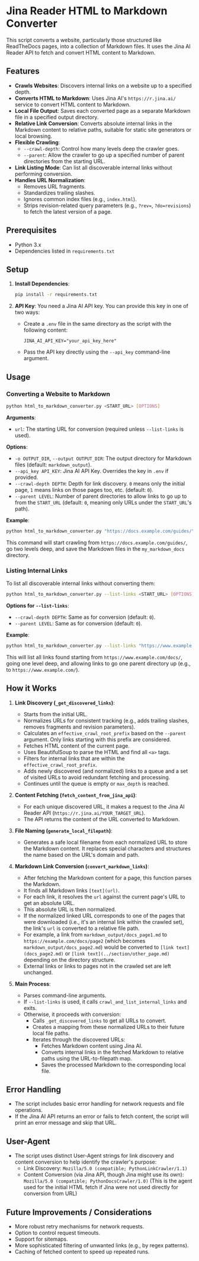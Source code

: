 # Jina Reader HTML to Markdown Converter

This script converts a website, particularly those structured like ReadTheDocs pages, into a collection of Markdown files. It uses the Jina AI Reader API to fetch and convert HTML content to Markdown.

## Features

- **Crawls Websites**: Discovers internal links on a website up to a specified depth.
- **Converts HTML to Markdown**: Uses Jina AI's `https://r.jina.ai/` service to convert HTML content to Markdown.
- **Local File Output**: Saves each converted page as a separate Markdown file in a specified output directory.
- **Relative Link Conversion**: Converts absolute internal links in the Markdown content to relative paths, suitable for static site generators or local browsing.
- **Flexible Crawling**:
    - `--crawl-depth`: Control how many levels deep the crawler goes.
    - `--parent`: Allow the crawler to go up a specified number of parent directories from the starting URL.
- **Link Listing Mode**: Can list all discoverable internal links without performing conversion.
- **Handles URL Normalization**:
    - Removes URL fragments.
    - Standardizes trailing slashes.
    - Ignores common index files (e.g., `index.html`).
    - Strips revision-related query parameters (e.g., `?rev=`, `?do=revisions`) to fetch the latest version of a page.

## Prerequisites

- Python 3.x
- Dependencies listed in `requirements.txt`

## Setup

1.  **Install Dependencies**:
    ```bash
    pip install -r requirements.txt
    ```

2.  **API Key**:
    You need a Jina AI API key. You can provide this key in one of two ways:
    *   Create a `.env` file in the same directory as the script with the following content:
        ```
        JINA_AI_API_KEY="your_api_key_here"
        ```
    *   Pass the API key directly using the `--api_key` command-line argument.

## Usage

### Converting a Website to Markdown

```bash
python html_to_markdown_converter.py <START_URL> [OPTIONS]
```

**Arguments**:

*   `url`: The starting URL for conversion (required unless `--list-links` is used).

**Options**:

*   `-o OUTPUT_DIR`, `--output OUTPUT_DIR`: The output directory for Markdown files (default: `markdown_output`).
*   `--api_key API_KEY`: Jina AI API Key. Overrides the key in `.env` if provided.
*   `--crawl-depth DEPTH`: Depth for link discovery. `0` means only the initial page, `1` means links on those pages too, etc. (default: `0`).
*   `--parent LEVEL`: Number of parent directories to allow links to go up to from the `START_URL` (default: `0`, meaning only URLs under the `START_URL`'s path).

**Example**:

```bash
python html_to_markdown_converter.py "https://docs.example.com/guides/" --crawl-depth 2 --output my_markdown_docs
```
This command will start crawling from `https://docs.example.com/guides/`, go two levels deep, and save the Markdown files in the `my_markdown_docs` directory.

### Listing Internal Links

To list all discoverable internal links without converting them:

```bash
python html_to_markdown_converter.py --list-links <START_URL> [OPTIONS]
```

**Options for `--list-links`**:

*   `--crawl-depth DEPTH`: Same as for conversion (default: `0`).
*   `--parent LEVEL`: Same as for conversion (default: `0`).

**Example**:

```bash
python html_to_markdown_converter.py --list-links "https://www.example.com/docs/" --crawl-depth 1 --parent 1
```
This will list all links found starting from `https://www.example.com/docs/`, going one level deep, and allowing links to go one parent directory up (e.g., to `https://www.example.com/`).

## How it Works

1.  **Link Discovery (`_get_discovered_links`)**:
    *   Starts from the initial URL.
    *   Normalizes URLs for consistent tracking (e.g., adds trailing slashes, removes fragments and revision parameters).
    *   Calculates an `effective_crawl_root_prefix` based on the `--parent` argument. Only links starting with this prefix are considered.
    *   Fetches HTML content of the current page.
    *   Uses BeautifulSoup to parse the HTML and find all `<a>` tags.
    *   Filters for internal links that are within the `effective_crawl_root_prefix`.
    *   Adds newly discovered (and normalized) links to a queue and a set of visited URLs to avoid redundant fetching and processing.
    *   Continues until the queue is empty or `max_depth` is reached.

2.  **Content Fetching (`fetch_content_from_jina_api`)**:
    *   For each unique discovered URL, it makes a request to the Jina AI Reader API (`https://r.jina.ai/YOUR_TARGET_URL`).
    *   The API returns the content of the URL converted to Markdown.

3.  **File Naming (`generate_local_filepath`)**:
    *   Generates a safe local filename from each normalized URL to store the Markdown content. It replaces special characters and structures the name based on the URL's domain and path.

4.  **Markdown Link Conversion (`convert_markdown_links`)**:
    *   After fetching the Markdown content for a page, this function parses the Markdown.
    *   It finds all Markdown links `[text](url)`.
    *   For each link, it resolves the `url` against the current page's URL to get an absolute URL.
    *   This absolute URL is then normalized.
    *   If the normalized linked URL corresponds to one of the pages that were downloaded (i.e., it's an internal link within the crawled set), the link's `url` is converted to a relative file path.
    *   For example, a link from `markdown_output/docs_page1.md` to `https://example.com/docs/page2` (which becomes `markdown_output/docs_page2.md`) would be converted to `[link text](docs_page2.md)` or `[link text](../section/other_page.md)` depending on the directory structure.
    *   External links or links to pages not in the crawled set are left unchanged.

5.  **Main Process**:
    *   Parses command-line arguments.
    *   If `--list-links` is used, it calls `crawl_and_list_internal_links` and exits.
    *   Otherwise, it proceeds with conversion:
        *   Calls `_get_discovered_links` to get all URLs to convert.
        *   Creates a mapping from these normalized URLs to their future local file paths.
        *   Iterates through the discovered URLs:
            *   Fetches Markdown content using Jina AI.
            *   Converts internal links in the fetched Markdown to relative paths using the URL-to-filepath map.
            *   Saves the processed Markdown to the corresponding local file.

## Error Handling

*   The script includes basic error handling for network requests and file operations.
*   If the Jina AI API returns an error or fails to fetch content, the script will print an error message and skip that URL.

## User-Agent

*   The script uses distinct User-Agent strings for link discovery and content conversion to help identify the crawler's purpose:
    *   Link Discovery: `Mozilla/5.0 (compatible; PythonLinkCrawler/1.1)`
    *   Content Conversion (via Jina API, though Jina might use its own): `Mozilla/5.0 (compatible; PythonDocsCrawler/1.0)` (This is the agent used for the initial HTML fetch if Jina were not used directly for conversion from URL)

## Future Improvements / Considerations

*   More robust retry mechanisms for network requests.
*   Option to control request timeouts.
*   Support for sitemaps.
*   More sophisticated filtering of unwanted links (e.g., by regex patterns).
*   Caching of fetched content to speed up repeated runs.
